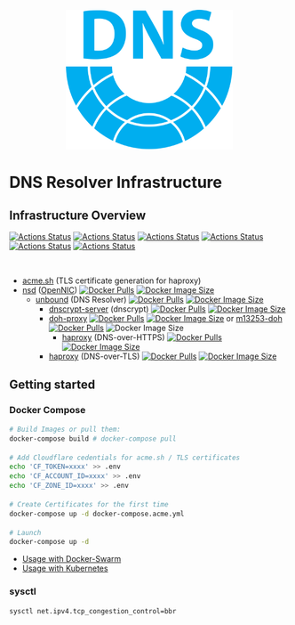 <p align="center">
    <img src="logo/icon-transparent.svg" alt="DNS Resolver Infrastructure" width="300">
</p>

# DNS Resolver Infrastructure

## Infrastructure Overview

<!-- [![Actions Status](https://github.com/publicarray/dns-resolver-infra/workflows/dnscrypt-proxy/badge.svg)](https://github.com/publicarray/dns-resolver-infra/actions?workflow=dnscrypt-proxy) -->
[![Actions Status](https://github.com/publicarray/dns-resolver-infra/workflows/dnscrypt-server/badge.svg)](https://github.com/publicarray/dns-resolver-infra/actions?workflow=dnscrypt-server)
[![Actions Status](https://github.com/publicarray/dns-resolver-infra/workflows/doh-proxy/badge.svg)](https://github.com/publicarray/dns-resolver-infra/actions?workflow=doh-proxy)
[![Actions Status](https://github.com/publicarray/dns-resolver-infra/workflows/haproxy/badge.svg)](https://github.com/publicarray/dns-resolver-infra/actions?workflow=haproxy)
[![Actions Status](https://github.com/publicarray/dns-resolver-infra/workflows/m13253-doh/badge.svg)](https://github.com/publicarray/dns-resolver-infra/actions?workflow=m13253-doh)
[![Actions Status](https://github.com/publicarray/dns-resolver-infra/workflows/nsd/badge.svg)](https://github.com/publicarray/dns-resolver-infra/actions?workflow=nsd)
[![Actions Status](https://github.com/publicarray/dns-resolver-infra/workflows/unbound/badge.svg)](https://github.com/publicarray/dns-resolver-infra/actions?workflow=unbound)

<br>

* [acme.sh](https://github.com/Neilpang/acme.sh) (TLS certificate generation for haproxy)
* [nsd](https://www.nlnetlabs.nl/projects/nsd/) ([OpenNIC](https://www.opennic.org/)) [![Docker Pulls](https://img.shields.io/docker/pulls/publicarray/nsd.svg?maxAge=86400)](https://hub.docker.com/r/publicarray/nsd/) [![Docker Image Size](https://img.shields.io/docker/image-size/publicarray/nsd/latest)](https://microbadger.com/images/publicarray/nsd)
  * [unbound](https://unbound.nlnetlabs.nl/) (DNS Resolver) [![Docker Pulls](https://img.shields.io/docker/pulls/publicarray/unbound.svg?maxAge=86400)](https://hub.docker.com/r/publicarray/unbound/) [![Docker Image Size](https://img.shields.io/docker/image-size/publicarray/unbound/latest)](https://microbadger.com/images/publicarray/unbound)
    * [dnscrypt-server](https://github.com/jedisct1/encrypted-dns-server) (dnscrypt) [![Docker Pulls](https://img.shields.io/docker/pulls/publicarray/dnscrypt-server.svg?maxAge=86400)](https://hub.docker.com/r/publicarray/dnscrypt-server/) [![Docker Image Size](https://img.shields.io/docker/image-size/publicarray/dnscrypt-server/latest)](https://microbadger.com/images/publicarray/dnscrypt-server)
    * [doh-proxy](https://github.com/jedisct1/rust-doh) [![Docker Pulls](https://img.shields.io/docker/pulls/publicarray/doh-proxy.svg?maxAge=86400)](https://hub.docker.com/r/publicarray/doh-proxy/) [![Docker Image Size](https://img.shields.io/docker/image-size/publicarray/doh-proxy/latest)](https://microbadger.com/images/publicarray/doh-proxy) or [m13253-doh](https://github.com/m13253/dns-over-https) [![Docker Pulls](https://img.shields.io/docker/pulls/publicarray/m13253-doh.svg?maxAge=86400)](https://hub.docker.com/r/publicarray/m13253-doh/) ![Docker Image Size](https://img.shields.io/docker/image-size/publicarray/m13253-doh/latest)
      * [haproxy](http://www.haproxy.org/) (DNS-over-HTTPS) [![Docker Pulls](https://img.shields.io/docker/pulls/publicarray/haproxy.svg?maxAge=86400)](https://hub.docker.com/r/publicarray/haproxy/) [![Docker Image Size](https://img.shields.io/docker/image-size/publicarray/haproxy/latest)](https://microbadger.com/images/publicarray/haproxy)
    * [haproxy](http://www.haproxy.org/) (DNS-over-TLS) [![Docker Pulls](https://img.shields.io/docker/pulls/publicarray/haproxy.svg?maxAge=86400)](https://hub.docker.com/r/publicarray/haproxy/) [![Docker Image Size](https://img.shields.io/docker/image-size/publicarray/haproxy/latest)](https://microbadger.com/images/publicarray/haproxy)

## Getting started

### Docker Compose

```sh
# Build Images or pull them:
docker-compose build # docker-compose pull

# Add Cloudflare cedentials for acme.sh / TLS certificates
echo 'CF_TOKEN=xxxx' >> .env
echo 'CF_ACCOUNT_ID=xxxx' >> .env
echo 'CF_ZONE_ID=xxxx' >> .env
 
# Create Certificates for the first time
docker-compose up -d docker-compose.acme.yml

# Launch
docker-compose up -d
```

* [Usage with Docker-Swarm](docker.md)
* [Usage with Kubernetes](kube.md)

### sysctl

```
sysctl net.ipv4.tcp_congestion_control=bbr
```
